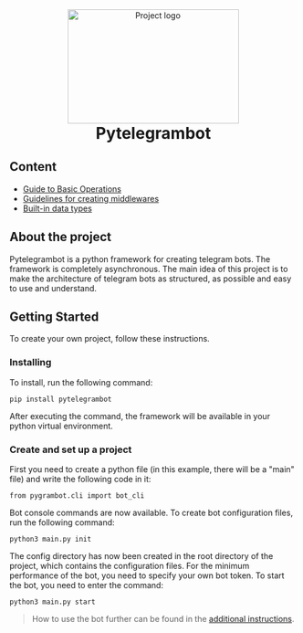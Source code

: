 <div align="center">
  <img width=300px height=200px src="https://github.com/uwine4850/pygrambot/tree/master/docs/pgb_logo.svg" alt="Project logo">
</div>

<h1 align="center" style="margin: 0">Pytelegrambot</h1>

## Content
* [Guide to Basic Operations](https://github.com/uwine4850/pygrambot/tree/master/docs/create_project.md)
* [Guidelines for creating middlewares](https://github.com/uwine4850/pygrambot/docs/tree/master/create_middlewares.md)
* [Built-in data types](https://github.com/uwine4850/pygrambot/tree/master/docs/data_objects.md)


## About the project <a name = "about"></a>

Pytelegrambot is a python framework for creating telegram bots. The framework is completely asynchronous. The main idea of ​​this project is to make the architecture of telegram bots as structured, as possible and easy to use and understand.

## Getting Started <a name = "getting_started"></a>

To create your own project, follow these instructions.

### Installing

To install, run the following command:

```
pip install pytelegrambot
```
After executing the command, the framework will be available in your python virtual environment.

### Create and set up a project

First you need to create a python file (in this example, there will be a "main" file) and write the following code in it:
```
from pygrambot.cli import bot_cli
```
Bot console commands are now available. To create bot configuration files, run the following command:
```
python3 main.py init
```
The config directory has now been created in the root directory of the project, which contains the configuration files. For the minimum performance of the bot, you need to specify your own bot token.
To start the bot, you need to enter the command:
```
python3 main.py start
```

> How to use the bot further can be found in the [additional instructions](https://github.com/uwine4850/pygrambot/tree/master/docs/create_project.md).